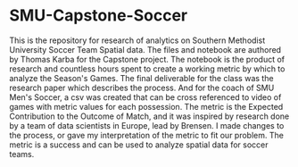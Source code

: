 # SMU-Capstone-Soccer
This is the repository for research of analytics on Southern Methodist University Soccer Team Spatial data. The files and notebook are authored by Thomas Karba for the Capstone project. The notebook is the product of research and countless hours spent to create a working metric by which to analyze the Season's Games. The final deliverable for the class was the research paper which describes the process. And for the coach of SMU Men's Soccer, a csv was created that can be cross referenced to video of games with metric values for each possession. The metric is the Expected Contribution to the Outcome of Match, and it was inspired by research done by a team of data scientists in Europe, lead by Brensen. I made changes to the process, or gave my interpretation of the metric to fit our problem. The metric is a success and can be used to analyze spatial data for soccer teams. 
